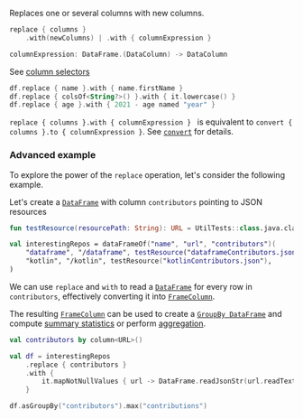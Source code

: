 [//]: # (title: replace)
<!---IMPORT org.jetbrains.kotlinx.dataframe.samples.api.Modify-->

Replaces one or several columns with new columns.

```kotlin
replace { columns }
    .with(newColumns) | .with { columnExpression }

columnExpression: DataFrame.(DataColumn) -> DataColumn
```

See [column selectors](ColumnSelectors.md)

<!---FUN replace-->

```kotlin
df.replace { name }.with { name.firstName }
df.replace { colsOf<String?>() }.with { it.lowercase() }
df.replace { age }.with { 2021 - age named "year" }
```

<inline-frame src="resources/org.jetbrains.kotlinx.dataframe.samples.api.Modify.replace.html" width="100%"/>
<!---END-->

<tip>

`replace { columns }.with { columnExpression } ` is equivalent to `convert { columns }.to { columnExpression }`. See [`convert`](convert.md) for details.

</tip>

### Advanced example

To explore the power of the `replace` operation, let's consider the following example.

Let's create a [`DataFrame`](DataFrame.md) with column `contributors` pointing to JSON resources

<!---FUN convertToFrameColumnAPI-->

```kotlin
fun testResource(resourcePath: String): URL = UtilTests::class.java.classLoader.getResource(resourcePath)!!

val interestingRepos = dataFrameOf("name", "url", "contributors")(
    "dataframe", "/dataframe", testResource("dataframeContributors.json"),
    "kotlin", "/kotlin", testResource("kotlinContributors.json"),
)
```

<!---END-->

We can use `replace` and `with` to read a [`DataFrame`](DataFrame.md) for every row in `contributors`,
effectively converting it into [`FrameColumn`](DataColumn.md#framecolumn).

The resulting [`FrameColumn`](DataColumn.md#framecolumn) can be used to create a [`GroupBy DataFrame`](groupBy.md#transformation) and compute [summary statistics](summaryStatistics.md)
or perform [aggregation](groupBy.md#aggregation).

<!---FUN customUnfoldRead-->

```kotlin
val contributors by column<URL>()

val df = interestingRepos
    .replace { contributors }
    .with {
        it.mapNotNullValues { url -> DataFrame.readJsonStr(url.readText()) }
    }

df.asGroupBy("contributors").max("contributions")
```

<!---END-->
